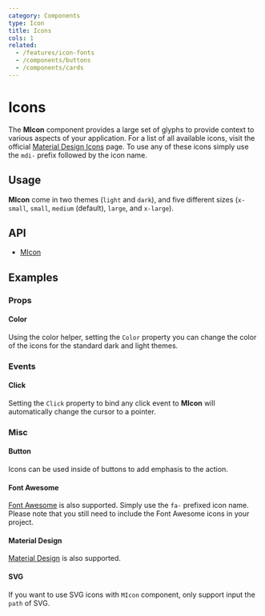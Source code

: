 ```yaml
---
category: Components
type: Icon
title: Icons
cols: 1
related:
  - /features/icon-fonts
  - /components/buttons
  - /components/cards
---
```


# Icons

The **MIcon** component provides a large set of glyphs to provide context to various aspects of your application. For a
list of all available icons, visit the official [Material Design Icons](https://materialdesignicons.com/) page. To use
any of these icons simply use the
`mdi-` prefix followed by the icon name.

## Usage

**MIcon** come in two themes (`light` and `dark`), and five different sizes (`x-small`, `small`, `medium` (default), `large`, and `x-large`).

<icons-usage></icons-usage>

## API

- [MIcon](/api/MIcon)

## Examples

### Props

#### Color

Using the color helper, setting the `Color` property you can change the color of the icons for the standard dark and light themes.

<example file="" />

### Events

#### Click

Setting the `Click` property to bind any click event to **MIcon** will automatically change the cursor to a pointer.

<example file="" />

### Misc

#### Button

Icons can be used inside of buttons to add emphasis to the action.

<example file="" />

#### Font Awesome

[Font Awesome](https://fontawesome.com/icons/) is also supported. Simply use the `fa-` prefixed icon name. Please note
that you still need to include the Font Awesome icons in your project.

<example file="" />

#### Material Design

[Material Design](https://material.io/tools/icons/?style=baseline) is also supported.

<example file="" />

#### SVG

If you want to use SVG icons with `MIcon` component, only support input the `path` of SVG.

<example file="" />